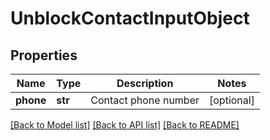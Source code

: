 # UnblockContactInputObject

## Properties
Name | Type | Description | Notes
------------ | ------------- | ------------- | -------------
**phone** | **str** | Contact phone number | [optional] 

[[Back to Model list]](../README.md#documentation-for-models) [[Back to API list]](../README.md#documentation-for-api-endpoints) [[Back to README]](../README.md)


